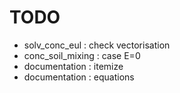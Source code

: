 # TODO

- solv_conc_eul : check vectorisation
- conc_soil_mixing : case E=0
- documentation : itemize 
- documentation : equations
